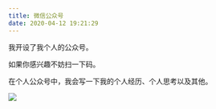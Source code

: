 ```yaml
---
title: 微信公众号
date: 2020-04-12 19:21:29
---
```

我开设了我个人的公众号。

如果你感兴趣不妨扫一下码。

<!-- more -->

在个人公众号中，我会写一下我的个人经历、个人思考以及其他。

![](/images/link/1_0.png)
